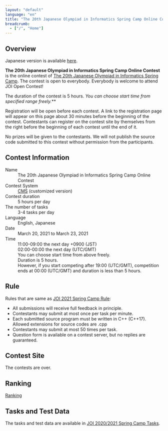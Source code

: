 ```yaml
---
layout: "default"
language: "en"
title: "The 20th Japanese Olympiad in Informatics Spring Camp Online Contest"
breadcrumb:
  - ["/", "Home"]
---
```


## Overview

Japanese version is available [here](./index.html).

**The 20th Japanese Olympiad in Informatics Spring Camp Online Contest** is the online contest of [The 20th Japanese Olympiad in Informatics Spring Camp](https://www.ioi-jp.org/camp/2021/2021-sp_camp-rules.html).
The contest is open to everybody. Everybody is welcome to attend JOI Open Contest!

The duration of the contest is 5 hours. *You can choose start time from specified range freely.***

Registration will be open before each contest. A link to the registration page will appear on this page about 30 minutes before the beginning of the contest. Contestants can register on the contest site by themselves from the right before the beginning of each contest until the end of it.

No prizes will be given to the contestants. We will not publish the source code submitted to this contest without permission from the participants.

## Contest Information

<dl>
  <dt>Name</dt>
  <dd>The 20th Japanese Olympiad in Informatics Spring Camp Online Contest</dd>

  <dt>Contest System</dt>
  <dd>
  <a href="https://github.com/cms-dev/cms/">CMS</a>
  (customized version)
  </dd>

  <dt>Contest duration</dt>
  <dd>5 hours per day</dd>

  <dt>The number of tasks</dt>
  <dd>3-4 tasks per day</dd>

  <dt>Language</dt>
  <dd>English, Japanese</dd>

  <dt>Date</dt>
  <dd>March 20, 2021 to March 23, 2021</dd>

  <dt>Time</dt>
  <dd>11:00-09:00 the next day +0900 (JST)</dd>
  <dd>02:00-00:00 the next day (UTC/GMT)</dd>
  <dd>You can choose start time from above freely.</dd>
  <dd>Duration is 5 hours.</dd>
  <dd>However, if you start competing after 19:00 (UTC/GMT), competition ends at 00:00 (UTC/GMT) and duration is less than 5 hours.</dd>
</dl>

## Rule

Rules that are same as [JOI 2021 Spring Camp Rule](https://www.ioi-jp.org/camp/2021/2021-sp_camp-rules.html):

- All submissions will receive full feedback in principle.
- Contestants may submit at most once per task per minute.
- Each submitted source program must be written in C++ (C++17). Allowed extensions for source codes are .cpp
- Contestants may submit at most 50 times per task.
- Question form is available on a contest server, but no replies are guaranteed.

## Contest Site

The contests are over.

## Ranking

[Ranking](ranking.html)

## Tasks and Test Data

The tasks and test data are available in [JOI 2020/2021 Spring Camp Tasks](https://www.ioi-jp.org/camp/2021/2021-sp-tasks/index.html).
